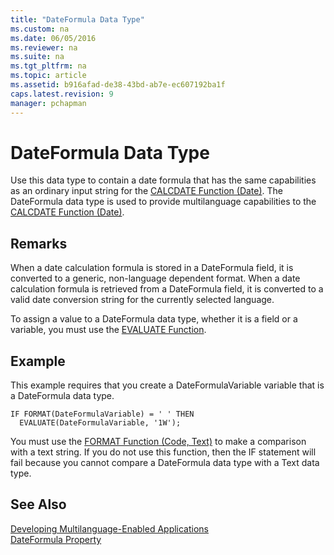 ```yaml
---
title: "DateFormula Data Type"
ms.custom: na
ms.date: 06/05/2016
ms.reviewer: na
ms.suite: na
ms.tgt_pltfrm: na
ms.topic: article
ms.assetid: b916afad-de38-43bd-ab7e-ec607192ba1f
caps.latest.revision: 9
manager: pchapman
---
```

# DateFormula Data Type
Use this data type to contain a date formula that has the same capabilities as an ordinary input string for the [CALCDATE Function \(Date\)](CALCDATE-Function--Date-.md). The DateFormula data type is used to provide multilanguage capabilities to the [CALCDATE Function \(Date\)](CALCDATE-Function--Date-.md).  
  
## Remarks  
 When a date calculation formula is stored in a DateFormula field, it is converted to a generic, non\-language dependent format. When a date calculation formula is retrieved from a DateFormula field, it is converted to a valid date conversion string for the currently selected language.  
  
 To assign a value to a DateFormula data type, whether it is a field or a variable, you must use the [EVALUATE Function](EVALUATE-Function.md).  
  
## Example  
 This example requires that you create a DateFormulaVariable variable that is a DateFormula data type.  
  
```  
IF FORMAT(DateFormulaVariable) = ' ' THEN  
  EVALUATE(DateFormulaVariable, '1W');  
```  
  
 You must use the [FORMAT Function \(Code, Text\)](FORMAT-Function--Code--Text-.md) to make a comparison with a text string. If you do not use this function, then the IF statement will fail because you cannot compare a DateFormula data type with a Text data type.  
  
## See Also  
 [Developing Multilanguage\-Enabled Applications](Developing-Multilanguage-Enabled-Applications.md)   
 [DateFormula Property](DateFormula-Property.md)